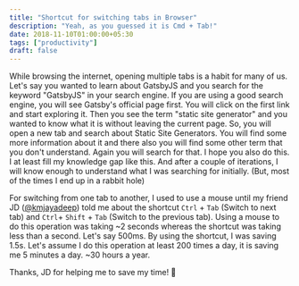 ```yaml
---
title: "Shortcut for switching tabs in Browser"
description: "Yeah, as you guessed it is Cmd + Tab!"
date: 2018-11-10T01:00:00+05:30
tags: ["productivity"]
draft: false
---
```


While browsing the internet, opening multiple tabs is a habit for many of us. Let's say you wanted to learn about GatsbyJS and you search for the keyword "GatsbyJS" in your search engine. If you are using a good search engine, you will see Gatsby's official page first. You will click on the first link and start exploring it. Then you see the term "static site generator" and you wanted to know what it is without leaving the current page. So, you will open a new tab and search about Static Site Generators. You will find some more information about it and there also you will find some other term that you don't understand. Again you will search for that.
I hope you also do this. I at least fill my knowledge gap like this. And after a couple of iterations, I will know enough to understand what I was searching for initially. (But, most of the times I end up in a rabbit hole)

For switching from one tab to another, I used to use a mouse until my friend JD ([@kmjayadeep](https://twitter.com/kmjayadeep)) told me about the shortcut `Ctrl` + `Tab` (Switch to next tab) and `Ctrl`+ `Shift` + `Tab` (Switch to the previous tab). Using a mouse to do this operation was taking ~2 seconds whereas the shortcut was taking less than a second. Let's say 500ms. By using the shortcut, I was saving 1.5s. Let's assume I do this operation at least 200 times a day, it is saving me 5 minutes a day. ~30 hours a year.

Thanks, JD for helping me to save my time! 😬

